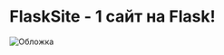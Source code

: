 # FlaskSite - 1 сайт на Flask!
<image src="https://buttercms.com/static/images/tech_banners/Flask.716baf905d79.png" alt="Обложка">

